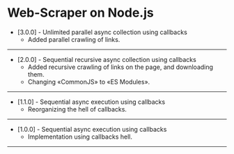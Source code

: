 # Web-Scraper on Node.js

* [3.0.0] - Unlimited parallel async collection using callbacks  
    * Added parallel crawling of links.
---
* [2.0.0] - Sequential recursive async collection using callbacks  
    * Added recursive crawling of links on the page, and downloading them.
    * Changing «CommonJS» to «ES Modules».
---
* [1.1.0] - Sequential async execution using callbacks  
    * Reorganizing the hell of callbacks.
---
* [1.0.0] - Sequential async execution using callbacks  
    * Implementation using callbacks hell.
---